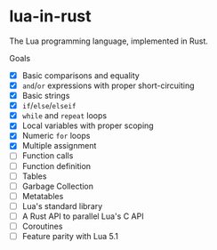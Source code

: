 # lua-in-rust
The Lua programming language, implemented in Rust.

Goals

- [x] Basic comparisons and equality
- [x] `and`/`or` expressions with proper short-circuiting
- [x] Basic strings
- [x] `if`/`else`/`elseif`
- [x] `while` and `repeat` loops
- [x] Local variables with proper scoping
- [x] Numeric `for` loops
- [x] Multiple assignment
- [ ] Function calls
- [ ] Function definition
- [ ] Tables
- [ ] Garbage Collection
- [ ] Metatables
- [ ] Lua's standard library
- [ ] A Rust API to parallel Lua's C API
- [ ] Coroutines
- [ ] Feature parity with Lua 5.1
